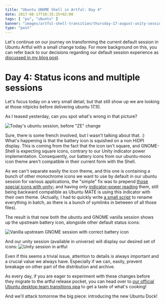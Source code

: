 ```yaml
---
title: "Ubuntu GNOME Shell in Artful: Day 4"
date: 2017-08-17T10:35:25+02:00
tags: [ "pu", "ubuntu" ]
banner: "images/artful-shell-transition/thursday-17-august-unity-session.png"
type: "post"
---
```


Let's continue on our journey on transforming the current default session in Ubuntu Artful with a small change today. For more background on this, you can refer back to our decisions regarding our default session experience as [discussed in my blog post](/2017/08/03/ubuntu--guadec-2017-and-plans-for-gnome-shell-migration/).

# Day 4: Status icons and multiple sessions

Let's focus today on a very small detail, but that still show up we are looking at those nitpicks before delivering ubuntu 17.10.

As I teased yesterday, can you spot what's wrong in that picture?

![Today's ubuntu session, before "ZE" change](/images/artful-shell-transition/thursday-17-august-ubuntu-before.png)

Sure, there is some french involved, but I wasn't talking about that. :) What's happening is that the battery icon is squished on a non HiDPI display. This is coming from the fact that the icon isn't square, and GNOME-Shell is expecting square icons, contrary to our Unity indicator power implementation. Consequently, our battery icons from our ubuntu-mono icon theme aren't compatible in their current form with the Shell.

As we can't separate easily the icon theme, and this one is containing a bunch of other monochrome icons we want to use by default in our ubuntu session for various applications, the "simple" fix was to prepend [those special icons with *unity-*](http://bazaar.launchpad.net/~ubuntu-art-pkg/ubuntu-themes/trunk/revision/554) and having only [indicator-power reading](http://bazaar.launchpad.net/~indicator-applet-developers/indicator-power/trunk.16.10/revision/313) them, still being backward compatible as Ubuntu MATE is using this indicator with their own theme. (Actually, I had to quickly write [a small script](https://gist.github.com/didrocks/1fdbe995b2694c78d1ee37f6ce77d85e) to rename everything in batch, as there is a bunch of symlinks in between of all those files).

The result is that now both the ubuntu and GNOME vanilla session shows up the upstream battery icon, alongside other default status icons:

![Vanilla upstream GNOME session with correct battery icon](/images/artful-shell-transition/thursday-17-august-after.png)

And our unity session (available in universe) will display our desired set of icons:
![Unity session in artful](/images/artful-shell-transition/thursday-17-august-unity-session.png)

Even if this seems a trivial issue, attention to details is always important and a crucial value we always have. Especially if we can, easily, prevent breakage on other part of the distribution and archive.

As every day, if you are eager to experiment with these changes before they migrate to the artful release pocket, you can head over to [our official Ubuntu desktop team transitions ppa](https://launchpad.net/~ubuntu-desktop/+archive/ubuntu/transitions) to get a taste of what's cooking!

And we'll attack tomorrow the big piece: introducing the new Ubuntu Dock!
